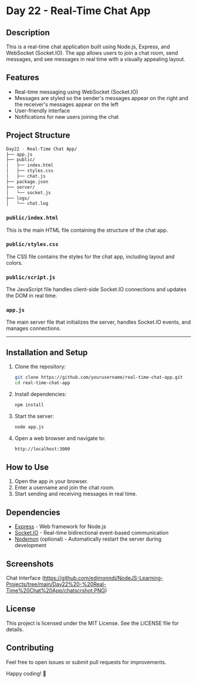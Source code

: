 # Day 22 - Real-Time Chat App

## Description

This is a real-time chat application built using Node.js, Express, and WebSocket (Socket.IO). The app allows users to join a chat room, send messages, and see messages in real time with a visually appealing layout.

## Features

- Real-time messaging using WebSocket (Socket.IO)
- Messages are styled so the sender's messages appear on the right and the receiver's messages appear on the left
- User-friendly interface
- Notifications for new users joining the chat

## Project Structure

```bash
Day22 - Real-Time Chat App/
├── app.js
├── public/
│   ├── index.html
│   ├── styles.css
│   ├── chat.js
├── package.json
├── server/
│   └── socket.js
├── logs/
│   └── chat.log
```


### `public/index.html`

This is the main HTML file containing the structure of the chat app.

### `public/styles.css`

The CSS file contains the styles for the chat app, including layout and colors.

### `public/script.js`

The JavaScript file handles client-side Socket.IO connections and updates the DOM in real time.

### `app.js`

The main server file that initializes the server, handles Socket.IO events, and manages connections.

---

## Installation and Setup

1. Clone the repository:

   ```bash
   git clone https://github.com/yourusername/real-time-chat-app.git
   cd real-time-chat-app

2. Install dependencies:
     ```bash
    npm install
     ```
3. Start the server:
    ```bash
    node app.js
    ```
4. Open a web browser and navigate to:
    ```bash
    http://localhost:3000
    ```

## How to Use
1. Open the app in your browser.
2. Enter a username and join the chat room.
3. Start sending and receiving messages in real time.

## Dependencies
- [Express](https://expressjs.com/) - Web framework for Node.js
- [Socket.IO](https://socket.io/) - Real-time bidirectional event-based communication
- [Nodemon](https://www.npmjs.com/package/nodemon) (optional) - Automatically restart the server during development

## Screenshots
Chat Interface
(https://github.com/edimonndi/NodeJS-Learning-Projects/tree/main/Day22%20-%20Real-Time%20Chat%20App/chatscrshot.PNG)

## License
This project is licensed under the MIT License. See the LICENSE file for details.

## Contributing
Feel free to open issues or submit pull requests for improvements.

Happy coding! 🎉